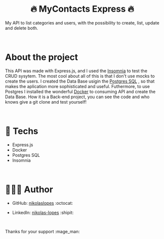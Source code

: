<div align="center">
  <h1><strong>	🔥 MyContacts Express 🔥 </strong></h1>
</div>
  <p> My API to list categories and users, with the possibility to create, list, update and delete both. </p> 
<br>
 <h1><strong>	About the project </strong></h1>
  
  This API was made with Express.js, and I used the [Insomnia](https://insomnia.rest/download) to test the CRUD sysytem. The most cool about all of this is that 
    I don't use mocks to create the users. I created the Data Base usigin the [Postgres SQL](https://www.postgresql.org/) , so that makes the aplication more sophisticated and 
    useful. Futhermore, to use Postgres I installed the wonderful [Docker](https://www.docker.com/) to consuming API and create the Data Base. How it is a Back-end project, you
    can see the code and who knows give a git clone and test yourself!
  

 
 <br>
  
# 🚀 Techs
- Express.js
- Docker
- Postgres SQL
- Insomnia
    
 <br>
   
# 👨🏻‍💻 Author

- GitHub: [nikolaslopes](https://github.com/nikolaslopes) :octocat:
- LinkedIn: [nikolas-lopes](https://www.linkedin.com/in/nikolas-lopes-b06524209/) :shipit:
  
  <br>
<p>Thanks for your support :mage_man:<p>
